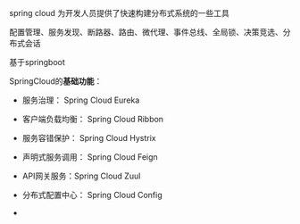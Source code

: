 spring cloud 为开发人员提供了快速构建分布式系统的一些工具

配置管理、服务发现、断路器、路由、微代理、事件总线、全局锁、决策竞选、分布式会话

基于springboot

SpringCloud的**基础功能**：

- 服务治理： Spring Cloud Eureka
- 客户端负载均衡： Spring Cloud Ribbon
- 服务容错保护： Spring Cloud Hystrix
- 声明式服务调用： Spring Cloud Feign
- API网关服务：Spring Cloud Zuul
- 分布式配置中心： Spring Cloud Config



- 